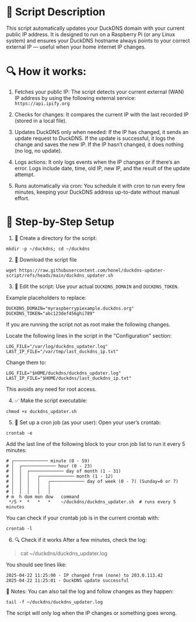 # 📝 Script Description
This script automatically updates your DuckDNS domain with your current public IP address. It is designed to run on a Raspberry Pi (or any Linux system) and ensures your DuckDNS hostname always points to your correct external IP — useful when your home internet IP changes.

# 🔍 How it works:
1. Fetches your public IP:  The script detects your current external (WAN) IP address by using the following external service:
```https://api.ipify.org```

2. Checks for changes:
It compares the current IP with the last recorded IP (stored in a local file).

3. Updates DuckDNS only when needed:
If the IP has changed, it sends an update request to DuckDNS. If the update is successful, it logs the change and saves the new IP. If the IP hasn’t changed, it does nothing (no log, no update).

4. Logs actions: 
It only logs events when the IP changes or if there’s an error. Logs include date, time, old IP, new IP, and the result of the update attempt.

5. Runs automatically via cron: 
You schedule it with cron to run every few minutes, keeping your DuckDNS address up-to-date without manual effort.

# 🧰 Step-by-Step Setup
1. 📁 Create a directory for the script:
```
mkdir -p ~/duckdns; cd ~/duckdns
```

2. 📝 Download the script file
```
wget https://raw.githubusercontent.com/honel/duckdns-updater-script/refs/heads/main/duckdns_updater.sh
```

3. 📂 Edit the script:
Use your actual `DUCKDNS_DOMAIN` and `DUCKDNS_TOKEN`.

Example placeholders to replace:
```
DUCKDNS_DOMAIN="myraspberrypiexample.duckdns.org"
DUCKDNS_TOKEN="abc123def456ghi789"
```
  
If you are running the script not as root make the following changes.

Locate the following lines in the script in the "Configuration" section:
```
LOG_FILE="/var/log/duckdns_updater.log"
LAST_IP_FILE="/var/tmp/last_duckdns_ip.txt"
```

Change them to:
```
LOG_FILE="$HOME/duckdns/duckdns_updater.log"
LAST_IP_FILE="$HOME/duckdns/last_duckdns_ip.txt"
```

This avoids any need for root access.

4. ✅ Make the script executable:
```
chmod +x duckdns_updater.sh
```

5. 🔁 Set up a cron job (as your user):
Open your user’s crontab:
```
crontab -e
```

Add the last line of the following block to your cron job list to run it every 5 minutes:
```
# ┌───────────── minute (0 - 59)
# │  ┌───────────── hour (0 - 23)
# │  │  ┌───────────── day of month (1 - 31)
# │  │  │   ┌───────────── month (1 - 12)
# │  │  │   │   ┌───────────── day of week (0 - 7) (Sunday=0 or 7)
# │  │  │   │   │
# │  │  │   │   │
# m  h dom mon dow   command
 */5 *  *   *   *    ~/duckdns/duckdns_updater.sh  # runs every 5 minutes
```
You can check if your crontab job is in the current crontab with:
```
crontab -l
```

6. 🔍 Check if it works
After a few minutes, check the log:
> cat ~/duckdns/duckdns_updater.log

You should see lines like:
```
2025-04-22 11:25:00 - IP changed from (none) to 203.0.113.42
2025-04-22 11:25:01 - DuckDNS update successful
```

🧠 Notes:
You can also tail the log and follow changes as they happen:
```
tail -f ~/duckdns/duckdns_updater.log
```

The script will only log when the IP changes or something goes wrong.
